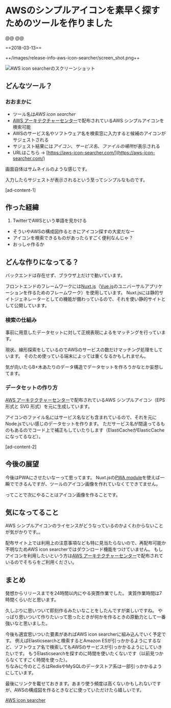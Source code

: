 # AWSのシンプルアイコンを素早く探すためのツールを作りました

@@
@@

==2018-03-13==

++/images/release-info-aws-icon-searcher/screen_shot.png++

![AWS icon searcherのスクリーンショット](/images/release-info-aws-icon-searcher/screen_shot.png)

## どんなツール？

### おおまかに

- ツール名は*AWS icon searcher*
- [AWS アーキテクチャーセンター](https://aws.amazon.com/jp/architecture/icons/)で配布されているAWS シンプルアイコンを検索可能
- AWSのサービス名やソフトウェア名を検索窓に入力すると候補のアイコンがサジェストされる
- サジェスト結果には*アイコン*、*サービス名*、*ファイルの場所*が表示される
- URLはこちら -> [https://aws-icon-searcher.com/](https://aws-icon-searcher.com/)

画面自体はサムネイルのような感じです。

入力したらサジェストが表示されるという至ってシンプルなものです。

[ad-content-1]


## 作った経緯

1. TwitterでAWSという単語を見かける
- そういやAWSの構成図作るときにアイコン探すの大変だなー
- アイコンを検索できるものがあったらすごく便利なんじゃ？
- おっしゃ作るか

## どんな作りになってる？

バックエンドは存在せず、ブラウザ上だけで動いています。

フロントエンドのフレームワークには[Nuxt.js](https://nuxtjs.org)（[Vue.js](https://vuejs.org)のユニバーサルアプリケーションを作るためのフレームワーク）を使用しています。
Nuxt.jsには静的サイトジェネレーターとしての機能が備わっているので、それを使い静的サイトとして公開しています。

### 検索の仕組み
事前に用意したデータセットに対して正規表現によるをマッチングを行っています。

現状、線形探索をしているのでAWSのサービスの数だけマッチング処理をしています。
そのため使っている端末によっては重くなるかもしれません。

気が向いたらB+木あたりのデータ構造でデータセットを作ろうかなとか妄想してます。

### データセットの作り方

[AWS アーキテクチャーセンター](https://aws.amazon.com/jp/architecture/icons/)で配布されているAWS シンプルアイコン（EPS 形式と SVG 形式）を元に生成しています。

アイコンのファイル名にはサービス名なども含まれているので、それを元にNode.jsでいい感じのデータセットを作ります。
ただサービス名が間違ってるものもあるのでコード上で補正もしていたりします（ElastiCacheがElasticCacheになってるなど）。


[ad-content-2]


## 今後の展望

今後はPWAにさせたいなーって思ってます。
Nuxt.jsの[PWA module](https://github.com/nuxt-community/pwa-module)を使えば一瞬でできるんですが、ツールのアイコン画像を作れていなくてできてません。

ってことで次にやることはアイコン画像を作ることです。


## 気になってること

AWS シンプルアイコンのライセンスがどうなっているのかよくわからないことが気がかりです。。

配布サイト上では利用上の注意事項なども特に見当たらないので、再配布可能か不明なためAWS icon searcherではダウンロード機能をつけていません。
もしアイコンを利用したいという方は[AWS アーキテクチャーセンター](https://aws.amazon.com/jp/architecture/icons/)で配布されているのでそちらをご利用ください。


## まとめ

発想からリリースまでを24時間以内にやる突貫作業でした。
実質作業時間は7時間くらいだと思います。

久しぶりに思いついて即刻作るみたいなことをしたんですが楽しいですね。
やっぱり思いついて作りたいって思ったときが何かを作るときの原動力として一番強いなと思いました。

今後も適宜思いついた要素があればAWS icon searcherに組み込んでいく予定です。
例えばElasticsearchと検索するとAmazon ESが引っかかるようにするなど、ソフトウェア名で検索してもAWSのサービスが引っかかるようにしていきたいです。
もうElasticsearchを探すのに時間を使いたくないです（以前見つからなくてすごく時間を使った）。  
ちなみに今のところはRedisやMySQLのデータストア系は一部引っかかるようにしています。


最後にリンクを載せておきます。あまり使う頻度は高くないかもしれないですが、AWSの構成図を作るときなどに使っていただけたら嬉しいです。

[AWS icon searcher](https://aws-icon-searcher.com/)
